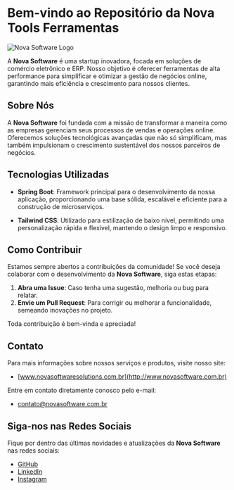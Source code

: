 
# Bem-vindo ao Repositório da **Nova Tools Ferramentas**

![Nova Software Logo](https://i.postimg.cc/mg85mFxf/logo.png)

A **Nova Software** é uma startup inovadora, focada em soluções de comércio eletrônico e ERP. Nosso objetivo é oferecer ferramentas de alta performance para simplificar e otimizar a gestão de negócios online, garantindo mais eficiência e crescimento para nossos clientes.

## **Sobre Nós**

A **Nova Software** foi fundada com a missão de transformar a maneira como as empresas gerenciam seus processos de vendas e operações online. Oferecemos soluções tecnológicas avançadas que não só simplificam, mas também impulsionam o crescimento sustentável dos nossos parceiros de negócios.

## **Tecnologias Utilizadas**

- **Spring Boot**: Framework principal para o desenvolvimento da nossa aplicação, proporcionando uma base sólida, escalável e eficiente para a construção de microserviços.
  
- **Tailwind CSS**: Utilizado para estilização de baixo nível, permitindo uma personalização rápida e flexível, mantendo o design limpo e responsivo.

## **Como Contribuir**

Estamos sempre abertos a contribuições da comunidade! Se você deseja colaborar com o desenvolvimento da **Nova Software**, siga estas etapas:
1. **Abra uma Issue**: Caso tenha uma sugestão, melhoria ou bug para relatar.
2. **Envie um Pull Request**: Para corrigir ou melhorar a funcionalidade, semeando inovações no projeto.

Toda contribuição é bem-vinda e apreciada!

## **Contato**

Para mais informações sobre nossos serviços e produtos, visite nosso site:

- [www.novasoftwaresolutions.com.br](http://www.novasoftware.com.br)

Entre em contato diretamente conosco pelo e-mail:

- [contato@novasoftware.com.br](mailto:contato@novasoftware.com.br)

## **Siga-nos nas Redes Sociais**

Fique por dentro das últimas novidades e atualizações da **Nova Software** nas redes sociais:

- [GitHub](https://github.com/NovaSoftware-Software-Organization)
- [LinkedIn](https://www.linkedin.com/company/nova-software-organization)
- [Instagram](https://www.instagram.com/novasoftwareorganization)
